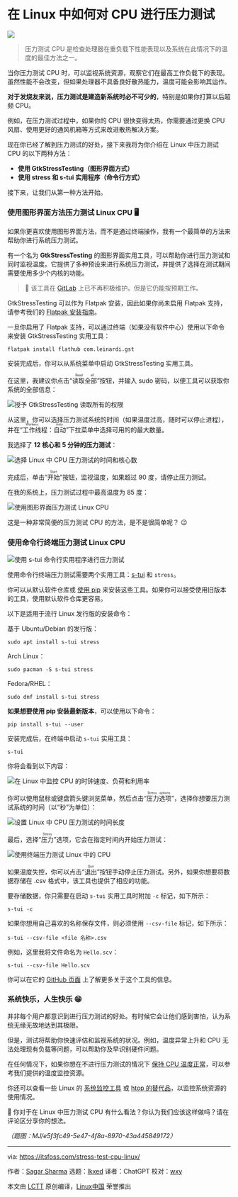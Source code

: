 [#]: subject: "How to Stress Test CPU in Linux"
[#]: via: "https://itsfoss.com/stress-test-cpu-linux/"
[#]: author: "Sagar Sharma https://itsfoss.com/author/sagar/"
[#]: collector: "lkxed"
[#]: translator: "ChatGPT"
[#]: reviewer: "wxy"
[#]: publisher: "wxy"
[#]: url: "https://linux.cn/article-15880-1.html"

在 Linux 中如何对 CPU 进行压力测试
======

![][0]

> 压力测试 CPU 是检查处理器在重负载下性能表现以及系统在此情况下的温度的最佳方法之一。

当你压力测试 CPU 时，可以监视系统资源，观察它们在最高工作负载下的表现。虽然性能不会改变，但如果处理器不具备良好散热能力，温度可能会影响其运作。

**对于发烧友来说，压力测试是建造新系统时必不可少的**，特别是如果你打算以后超频 CPU。

例如，在压力测试过程中，如果你的 CPU 很快变得太热，你需要通过更换 CPU 风扇、使用更好的通风机箱等方式来改进散热解决方案。

现在你已经了解到压力测试的好处，接下来我将为你介绍在 Linux 中压力测试 CPU 的以下两种方法：

- **使用 GtkStressTesting（图形界面方式）**
- **使用 stress 和 s-tui 实用程序（命令行方式）**

接下来，让我们从第一种方法开始。

### 使用图形界面方法压力测试 Linux CPU 🖥️

如果你更喜欢使用图形界面方法，而不是通过终端操作，我有一个最简单的方法来帮助你进行系统压力测试。

有一个名为 **GtkStressTesting** 的图形界面实用工具，可以帮助你进行压力测试和同时监视温度。它提供了多种预设来进行系统压力测试，并提供了选择在测试期间需要使用多少个内核的功能。

> 🚧 该工具在  [GitLab][1] 上已不再积极维护。但是它仍能按预期工作。

GtkStressTesting 可以作为 Flatpak 安装，因此如果你尚未启用 Flatpak 支持，请参考我们的 [Flatpak 安装指南][2]。

一旦你启用了 Flatpak 支持，可以通过终端（如果没有软件中心）使用以下命令来安装 GtkStressTesting 实用工具： 

```
flatpak install flathub com.leinardi.gst
```

安装完成后，你可以从系统菜单中启动 GtkStressTesting 实用工具。

在这里，我建议你点击“<ruby>读取全部<rt>Read all</rt></ruby>”按钮，并输入 sudo 密码，以便工具可以获取你系统的全部信息：

![授予 GtkStressTesting 读取所有的权限][3]

从这里，你可以选择压力测试系统的时间（如果温度过高，随时可以停止进程），并在“<ruby>工作线程：自动<rt>Workers: Auto</rt></ruby>”下拉菜单中选择可用的的最大数量。

我选择了 **12 核心和 5 分钟的压力测试**：

![选择 Linux 中 CPU 压力测试的时间和核心数][4]

完成后，单击“<ruby>开始<rt>Start</rt></ruby>”按钮，监视温度，如果超过 90 度，请停止压力测试。

在我的系统上，压力测试过程中最高温度为 85 度：

![使用图形界面压力测试 Linux CPU][5]

这是一种非常简便的压力测试 CPU 的方法，是不是很简单呢？ 😉 

### 使用命令行终端压力测试 Linux CPU

![使用 s-tui 命令行实用程序进行压力测试][6]

使用命令行终端压力测试需要两个实用工具：[s-tui][7] 和 `stress`。

你可以从默认软件仓库或 [使用 pip][8] 来安装这些工具。如果你可以接受使用旧版本的工具，使用默认软件仓库更容易。

以下是适用于流行 Linux 发行版的安装命令：

基于 Ubuntu/Debian 的发行版：

```
sudo apt install s-tui stress
```

Arch Linux：

```
sudo pacman -S s-tui stress
```

Fedora/RHEL：

```
sudo dnf install s-tui stress
```

**如果想要使用 pip 安装最新版本**，可以使用以下命令：

```
pip install s-tui --user
```

安装完成后，在终端中启动 `s-tui` 实用工具：

```
s-tui
```

你将会看到以下内容： 

![在 Linux 中监控 CPU 的时钟速度、负荷和利用率][9]

你可以使用鼠标或键盘箭头键浏览菜单，然后点击“<ruby>压力选项<rt>Stress options</rt></ruby>”，选择你想要压力测试系统的时间（以“秒”为单位）：

![设置 Linux 中 CPU 压力测试的时间长度][10]

最后，选择“<ruby>压力<rt>Stress</rt></ruby>”选项，它会在指定时间内开始压力测试：

![使用终端压力测试 Linux 中的 CPU][11]

如果温度失控，你可以点击“<ruby>退出<rt>Quit</rt></ruby>”按钮手动停止压力测试。另外，如果你想要将数据存储在 .csv 格式中，该工具也提供了相应的功能。

要存储数据，你只需要在启动 `s-tui` 实用工具时附加 `-c` 标记，如下所示：

```
s-tui -c
```

如果你想用自己喜欢的名称保存文件，则必须使用 `--csv-file` 标记，如下所示：

```
s-tui --csv-file <file 名称>.csv
```

例如，这里我将文件命名为 `Hello.scv`：

```
s-tui --csv-file Hello.scv
```

你可以在它的 [GitHub 页面][12] 上了解更多关于这个工具的信息。 

### 系统快乐，人生快乐 😁

并非每个用户都意识到进行压力测试的好处。有时候它会让他们感到害怕，认为系统无缘无故地达到其极限。

但是，测试将帮助你快速评估和监视系统的状况。例如，温度异常上升和 CPU 无法处理现有负载等问题，可以帮助你及早识别硬件问题。

在任何情况下，如果你想在不进行压力测试的情况下 [保持 CPU 温度正常][13]，可以参考我们提供的温度监控资源。

你还可以查看一些 Linux 的 [系统监控工具][14] 或 [htop 的替代品][15]，以监控系统资源的使用情况。

💬 你对于在 Linux 中压力测试 CPU 有什么看法？你认为我们应该这样做吗？请在评论区分享你的想法。

*（题图：MJ/e5f3fc49-5e47-4f8a-8970-43a445849172）*

--------------------------------------------------------------------------------

via: https://itsfoss.com/stress-test-cpu-linux/

作者：[Sagar Sharma][a]
选题：[lkxed][b]
译者：ChatGPT
校对：[wxy](https://github.com/wxy)

本文由 [LCTT](https://github.com/LCTT/TranslateProject) 原创编译，[Linux中国](https://linux.cn/) 荣誉推出

[a]: https://itsfoss.com/author/sagar/
[b]: https://github.com/lkxed/
[1]: https://gitlab.com:443/leinardi/gst
[2]: https://itsfoss.com/flatpak-guide/
[3]: https://itsfoss.com/content/images/2023/05/Allow-read-all-premissions-for-GtkStressTesting.png
[4]: https://itsfoss.com/content/images/2023/05/choose-time-and-cores-to-stress-test-the-CPU-in-linux.png
[5]: https://itsfoss.com/content/images/2023/05/stress-test-Linux-CPU-usng-GUI-1.png
[6]: https://itsfoss.com/content/images/2023/05/stress-test.gif
[7]: https://itsfoss.com/stress-terminal-ui/
[8]: https://itsfoss.com/install-pip-ubuntu/
[9]: https://itsfoss.com/content/images/2023/05/monitor-clock-speed--load-and-CPU-utilization-in-Linux.png
[10]: https://itsfoss.com/content/images/2023/05/set-time-for-how-long-to-stress-test-CPU-in-Linux.png
[11]: https://itsfoss.com/content/images/2023/05/stress-test-Linux-CPU-using-terminal.png
[12]: https://github.com:443/amanusk/s-tui
[13]: https://itsfoss.com/check-laptop-cpu-temperature-ubuntu/
[14]: https://itsfoss.com/linux-system-monitoring-tools/
[15]: https://itsfoss.com/htop-alternatives/
[0]: https://img.linux.net.cn/data/attachment/album/202306/06/155438l5oaiwow5wcmtczo.jpg